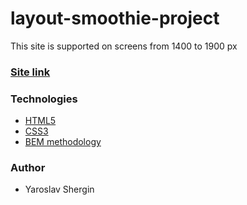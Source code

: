 # layout-smoothie-project

This site is supported on screens from 1400 to 1900 px

### [Site link](https://charming-brioche-f34832.netlify.app)

### Technologies

- [HTML5](https://en.wikipedia.org/wiki/HTML5)
- [CSS3](https://en.wikipedia.org/wiki/Cascading_Style_Sheets)
- [BEM methodology](https://en.bem.info/methodology/)

### Author

- Yaroslav Shergin
